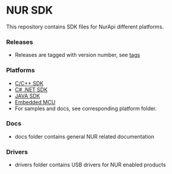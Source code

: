 # NUR SDK
This repository contains SDK files for NurApi different platforms.

### Releases
- Releases are tagged with version number, see [tags](https://github.com/NordicID/nur_sdk/tags)

### Platforms
- [C/C++ SDK](native)
- [C# .NET SDK](dotnet)
- [JAVA SDK](java)
- [Embedded MCU](embedded)
- For samples and docs, see corresponding platform folder.

### Docs
- docs folder contains general NUR related documentation

### Drivers
- drivers folder contains USB drivers for NUR enabled products

